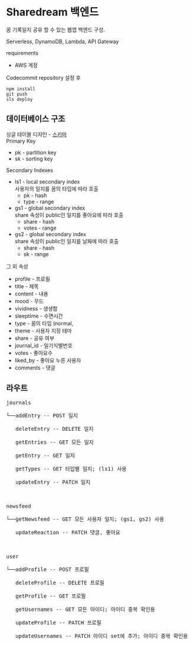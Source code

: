 # Sharedream 백엔드

꿈 기록일지 공유 할 수 있는 웹앱 백엔드 구성.

Serverless, DynamoDB, Lambda, API Gateway

requirements

- AWS 계정

Codecommit repository 설정 후

```console
npm install
git push
sls deploy
```


## 데이터베이스 구조
싱글 테이블 디자인 - [스키마](https://docs.google.com/spreadsheets/d/1EIfkwCDx7B179JQYg06WFV6aem76h1bnVptbW779h7w/edit?usp=sharing)<br>
Primary Key<br>
* pk - partition key
* sk - sorting key

Secondary Indexes<br>
* ls1 - local secondary index<br>
  사용자의 일지를 꿈의 타입에 따라 호출<br>
  * pk - hash
  * type - range
* gs1 - global secondary index<br>
  share 속성이 public인 일지를 좋아요에 따라 호출<br>
  * share - hash
  * votes - range 
* gs2 - global secondary index<br>
  share 속성이 public인 일지를 날짜에 따라 호출<br>
  * share - hash
  * sk - range

그 외 속성<br>
* profile - 프로필
* title - 제목
* content - 내용
* mood - 무드
* vividness - 생생함
* sleeptime - 수면시간
* type - 꿈의 타입 (normal, 
* theme - 사용자 지정 테마
* share - 공유 여부
* journal_id - 일기식별번호
* votes - 좋아요수
* liked_by - 좋아요 누른 사용자 
* comments - 댓글


## 라우트
<pre>
journals<br>
└──addEntry -- POST 일지<br>
   deleteEntry -- DELETE 일지<br>
   getEntries -- GET 모든 일지<br>
   getEntry -- GET 일지<br>
   getTypes -- GET 타입별 일지; (ls1) 사용<br>
   updateEntry -- PATCH 일지<br>
<br>
newsfeed<br>
└──getNewsfeed -- GET 모든 사용자 일지; (gs1, gs2) 사용<br>
   updateReaction -- PATCH 댓글, 좋아요<br>
<br>
user<br>
└──addProfile -- POST 프로필<br>
   deleteProfile -- DELETE 프로필<br>
   getProfile -- GET 프로필<br>
   getUsernames -- GET 모든 아이디; 아이디 중복 확인용<br>
   updateProfile -- PATCH 프로필<br>
   updateUsernames -- PATCH 아이디 set에 추가; 아이디 중복 확인용<br>
</pre>
